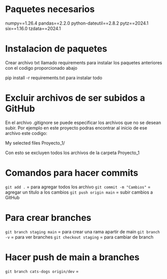 # Paquetes necesarios 

numpy==1.26.4
pandas==2.2.0
python-dateutil==2.8.2
pytz==2024.1
six==1.16.0
tzdata==2024.1

# Instalacion de paquetes

Crear archivo txt llamado requirements para instalar los paquetes anteriores con el codigo proporcionado abajo

pip install -r requirements.txt para instalar todo

# Excluir archivos de ser subidos a GitHub

En el archivo .gitignore se puede especificar los archivos que no se desean subir.
Por ejemplo en este proyecto podras encontrar al inicio de ese archivo este codigo:

My selected files
Proyecto_1/

Con esto se excluyen todos los archivos de la carpeta Proyecto_1

# Comandos para hacer commits

`git add .` = para agregar todos los archivo
`git commit -m "Cambios"` = agregar un titulo a los cambios
`git push origin main` = subir cambios a GitHub

# Para crear branches
`git branch staging main` = para crear una rama apartir de main
`git branch -v` = para ver branches
`git checkout staging` = para cambiar de branch

# Hacer push de main a branches
`git branch cats-dogs origin/dev` = 